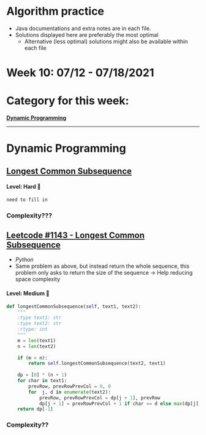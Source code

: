 # Algorithm practice

* Java documentations and extra notes are in each file.
* Solutions displayed here are preferably the most optimal
    * Alternative (less optimal) solutions might also be available within each 
    file

# Week 10: 07/12 - 07/18/2021

# Category for this week:
**[Dynamic Programming](#dynamic-programming)**<br>

---

# Dynamic Programming

## [Longest Common Subsequence](Dynamic%20Programming/src/main/java/LongestCommonSubsequence.java)

#### Level: Hard 📕

```java
need to fill in
```

### Complexity???

## [Leetcode #1143 - Longest Common Subsequence](https://leetcode.com/problems/longest-common-subsequence/)
* *Python*
* Same problem as above, but instead return the whole sequence, this problem only asks to return the size of the sequence -> Help reducing space complexity

#### Level: Medium 📘

```python
def longestCommonSubsequence(self, text1, text2):
    """
    :type text1: str
    :type text2: str
    :rtype: int
    """
    m = len(text1)
    n = len(text2)
    
    if (m < n):
        return self.longestCommonSubsequence(text2, text1)
    
    dp = [0] * (n + 1)
    for char in text1:
        prevRow, prevRowPrevCol = 0, 0
        for  j, d in enumerate(text2):
            prevRow, prevRowPrevCol = dp[j + 1], prevRow
            dp[j + 1] = prevRowPrevCol + 1 if char == d else max(dp[j], prevRow)
    return dp[-1]
```

### Complexity??